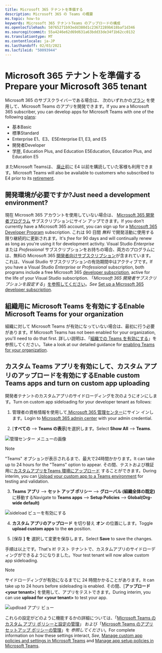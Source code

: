 ```yaml
---
title: Microsoft 365 テナントを準備する
description: Microsoft 365 の Teams の概要
ms.topic: how-to
keywords: Microsoft 365 テナントTeams のアップロードの構成
ms.openlocfilehash: 50765271b93edd380d1c23672289b618baf1d346
ms.sourcegitcommit: 55a4246e62d69d631a63bdd33de34f1b62cc0132
ms.translationtype: MT
ms.contentlocale: ja-JP
ms.lasthandoff: 02/03/2021
ms.locfileid: "50093944"
---
```

# <a name="prepare-your-microsoft-365-tenant"></a><span data-ttu-id="df9fd-104">Microsoft 365 テナントを準備する</span><span class="sxs-lookup"><span data-stu-id="df9fd-104">Prepare your Microsoft 365 tenant</span></span>

<span data-ttu-id="df9fd-105">Microsoft 365 のサブスクライバーである場合は、 次のいずれかの[プラン](https://products.office.com/business/compare-more-office-365-for-business-plans) を使用して、Microsoft Teams のアプリを開発できます。</span><span class="sxs-lookup"><span data-stu-id="df9fd-105">If you are a Microsoft 365 subscriber, you can develop apps for Microsoft Teams with one of the following [plans](https://products.office.com/business/compare-more-office-365-for-business-plans):</span></span>

* <span data-ttu-id="df9fd-106">基本</span><span class="sxs-lookup"><span data-stu-id="df9fd-106">Basic</span></span>
* <span data-ttu-id="df9fd-107">標準</span><span class="sxs-lookup"><span data-stu-id="df9fd-107">Standard</span></span>
* <span data-ttu-id="df9fd-108">Enterprise E1、E3、E5</span><span class="sxs-lookup"><span data-stu-id="df9fd-108">Enterprise E1, E3, and E5</span></span>
* <span data-ttu-id="df9fd-109">開発者</span><span class="sxs-lookup"><span data-stu-id="df9fd-109">Developer</span></span>
* <span data-ttu-id="df9fd-110">学歴, Education Plus, and Education E5</span><span class="sxs-lookup"><span data-stu-id="df9fd-110">Education, Education Plus, and Education E5</span></span>

<span data-ttu-id="df9fd-111">またMicrosoft Teamsは、 [廃止](https://support.office.com//article/important-information-for-office-365-enterprise-e4-customers-f9572348-43a2-43fa-a3d8-3b6c9c042147)前に E4 以前を購読していた客様も利用できます。</span><span class="sxs-lookup"><span data-stu-id="df9fd-111">Microsoft Teams will also be available to customers who subscribed to E4 prior to its [retirement](https://support.office.com//article/important-information-for-office-365-enterprise-e4-customers-f9572348-43a2-43fa-a3d8-3b6c9c042147).</span></span>

## <a name="just-need-a-development-environment"></a><span data-ttu-id="df9fd-112">開発環境が必要ですか?</span><span class="sxs-lookup"><span data-stu-id="df9fd-112">Just need a development environment?</span></span>

<span data-ttu-id="df9fd-113">現在 Microsoft 365 アカウントを使用していない場合は、 [Microsoft 365 開発者プログラム](https://developer.microsoft.com/microsoft-365/dev-program) サブスクリプションにサイン アップできます。</span><span class="sxs-lookup"><span data-stu-id="df9fd-113">If you don't currently have a Microsoft 365 account, you can sign up for a [Microsoft 365 Developer Program](https://developer.microsoft.com/microsoft-365/dev-program) subscription.</span></span> <span data-ttu-id="df9fd-114">これは 90 日間 *無料* で開発活動に使用する限り継続的に更新されます。</span><span class="sxs-lookup"><span data-stu-id="df9fd-114">It's *free* for 90 days and will continually renew as long as you're using it for development activity.</span></span> <span data-ttu-id="df9fd-115">Visual Studio *Enterprise* または *Professional* サブスクリプションをお持ちの場合、両方のプログラムには、無料の Microsoft 365 [開発者向けサブスクリプション](https://aka.ms/MyVisualStudioBenefits)が含まれています。これは、Visual Studio サブスクリプションの有効期間中はアクティブです。</span><span class="sxs-lookup"><span data-stu-id="df9fd-115">If you have a Visual Studio *Enterprise* or *Professional* subscription, both programs include a free Microsoft 365 [developer subscription](https://aka.ms/MyVisualStudioBenefits), active for the life of your Visual Studio subscription.</span></span> <span data-ttu-id="df9fd-116">「*Microsoft 365 開発者サブスクリプションを設定する*」[を参照してください](https://docs.microsoft.com/office/developer-program/office-365-developer-program-get-started)。</span><span class="sxs-lookup"><span data-stu-id="df9fd-116">*See* [Set up a Microsoft 365 developer subscription](https://docs.microsoft.com/office/developer-program/office-365-developer-program-get-started).</span></span>

## <a name="enable-microsoft-teams-for-your-organization"></a><span data-ttu-id="df9fd-117">組織用に Microsoft Teams を有効にする</span><span class="sxs-lookup"><span data-stu-id="df9fd-117">Enable Microsoft Teams for your organization</span></span> 

<span data-ttu-id="df9fd-118">組織に対して Microsoft Teams が有効になっていない場合は、最初に行う必要があります。</span><span class="sxs-lookup"><span data-stu-id="df9fd-118">If Microsoft Teams has not been enabled for your organization, you'll need to do that first.</span></span> <span data-ttu-id="df9fd-119">詳しい説明は、「[組織での Teams を有効にする](/microsoftteams/enable-features-office-365)」を参照してください。</span><span class="sxs-lookup"><span data-stu-id="df9fd-119">Take a look at our detailed guidance for [enabling Teams for your organization](/microsoftteams/enable-features-office-365).</span></span>

## <a name="enable-custom-teams-apps-and-turn-on-custom-app-uploading"></a><span data-ttu-id="df9fd-120">カスタム Teams アプリを有効にして、カスタム アプリのアップロードを有効にする</span><span class="sxs-lookup"><span data-stu-id="df9fd-120">Enable custom Teams apps and turn on custom app uploading</span></span>

<span data-ttu-id="df9fd-121">開発者テナントのカスタムアプリのサイドローディングを次のようにオンにします。</span><span class="sxs-lookup"><span data-stu-id="df9fd-121">Turn on custom app sideloading for your developer tenant as follows:</span></span>

1. <span data-ttu-id="df9fd-122">管理者の資格情報を使用して[ Microsoft 365 管理センター](https://admin.microsoft.com/Adminportal/Home?source=applauncher#/homepage#/)にサイン インします。</span><span class="sxs-lookup"><span data-stu-id="df9fd-122">Login to [Microsoft 365 admin center](https://admin.microsoft.com/Adminportal/Home?source=applauncher#/homepage#/) with your admin credential.</span></span> 

2. <span data-ttu-id="df9fd-123">[**すべての** --> **Teams の表示**]を選択します。</span><span class="sxs-lookup"><span data-stu-id="df9fd-123">Select **Show All** --> **Teams**.</span></span> 

![管理センター メニューの画像](~/assets/images/prepare-test-tenant/admin-center.png)

> [!Note] 
> <span data-ttu-id="df9fd-125">"Teams" オプションが表示されるまで、最大で24時間かかります。</span><span class="sxs-lookup"><span data-stu-id="df9fd-125">It can take up to 24 hours for the "Teams" option to appear.</span></span> <span data-ttu-id="df9fd-126">その間、テストおよび検証用に[カスタムアプリをTeams 環境にアップロード](/microsoftteams/upload-custom-apps#validate) することができます。</span><span class="sxs-lookup"><span data-stu-id="df9fd-126">During interim, you can [Upload your custom app to a Teams environment](/microsoftteams/upload-custom-apps#validate) for testing and validation.</span></span>

3. <span data-ttu-id="df9fd-127">**Teams アプリ** --> **セット アップ ポリシー** --> **グローバル (組織全体の既定)** に移動する</span><span class="sxs-lookup"><span data-stu-id="df9fd-127">Navigate to **Teams apps** --> **Setup Policies** --> **Global(Org-wide default)**</span></span>  

![sideload ビューを有効にする](~/assets/images/prepare-test-tenant/turn-on-sideload.png)

4. <span data-ttu-id="df9fd-129">**カスタム アプリのアップロード** を切り替え **オン** の位置にします。</span><span class="sxs-lookup"><span data-stu-id="df9fd-129">Toggle **upload custom apps** to the **on** position.</span></span>

5. <span data-ttu-id="df9fd-130">[保存 **] を** 選択して変更を保存します。</span><span class="sxs-lookup"><span data-stu-id="df9fd-130">Select **Save** to save the changes.</span></span>

<span data-ttu-id="df9fd-131">手順は以上です。</span><span class="sxs-lookup"><span data-stu-id="df9fd-131">That's it!</span></span> <span data-ttu-id="df9fd-132">テスト テナントで、カスタムアプリのサイドローディングができるようになりました。</span><span class="sxs-lookup"><span data-stu-id="df9fd-132">Your test tenant will now allow custom app sideloading.</span></span>

> [!Note] 
> <span data-ttu-id="df9fd-133">サイドローディングが有効になるまでに 24 時間かかることがあります。</span><span class="sxs-lookup"><span data-stu-id="df9fd-133">It can take up to 24 hours before sideloading is enabled.</span></span> <span data-ttu-id="df9fd-134">その間、[**アップロード\<your tenant>**] を使用して、アプリをテストできます。</span><span class="sxs-lookup"><span data-stu-id="df9fd-134">During interim, you can use **upload for \<your tenant>** to test your app.</span></span>

![updload アプリ ビュー](~/assets/images/prepare-test-tenant/upload-for-contoso.png)

<span data-ttu-id="df9fd-136">これらの設定がどのように機能するかの詳細については、「[Microsoft Teams のカスタム アプリ ポリシーと設定の管理](https://docs.microsoft.com/microsoftteams/teams-custom-app-policies-and-settings)」 および「[Microsoft Teams のアプリ セットアップ ポリシーの管理](https://docs.microsoft.com/microsoftteams/teams-app-setup-policies)」を *参照してください*。</span><span class="sxs-lookup"><span data-stu-id="df9fd-136">For complete information on how these settings interact, *See*, [Manage custom app policies and settings in Microsoft Teams](https://docs.microsoft.com/microsoftteams/teams-custom-app-policies-and-settings) and [Manage app setup policies in Microsoft Teams](https://docs.microsoft.com/microsoftteams/teams-app-setup-policies).</span></span>
